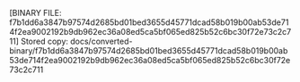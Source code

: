 [BINARY FILE: f7b1dd6a3847b97574d2685bd01bed3655d45771dcad58b019b00ab53de714f2ea9002192b9db962ec36a08ed5ca5bf065ed825b52c6bc30f72e73c2c711]
Stored copy: docs/converted-binary/f7b1dd6a3847b97574d2685bd01bed3655d45771dcad58b019b00ab53de714f2ea9002192b9db962ec36a08ed5ca5bf065ed825b52c6bc30f72e73c2c711
